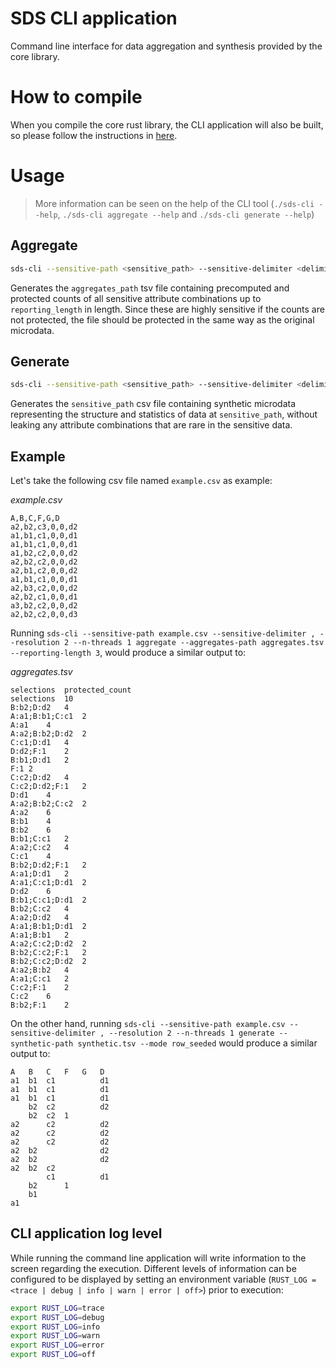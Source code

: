 # SDS CLI application

Command line interface for data aggregation and synthesis provided by the core library.

# How to compile

When you compile the core rust library, the CLI application will also be built, so please follow the instructions in [here](../core/README.md#how-to-compile).

# Usage

> More information can be seen on the help of the CLI tool (`./sds-cli --help`, `./sds-cli aggregate --help` and `./sds-cli generate --help`)

## Aggregate

```bash
sds-cli --sensitive-path <sensitive_path> --sensitive-delimiter <delimiter> --resolution <reporting_resolution> --n-threads <n> aggregate --aggregates-path <aggregates_path> --reporting-length <reporting_length>
```

Generates the `aggregates_path` tsv file containing precomputed and protected counts of all sensitive attribute combinations up to `reporting_length` in length. Since these are highly sensitive if the counts are not protected, the file should be protected in the same way as the original microdata.

## Generate

```bash
sds-cli --sensitive-path <sensitive_path> --sensitive-delimiter <delimiter> --resolution <reporting_resolution> --n-threads <n> generate --synthetic-path <synthetic_path> --mode <seeded|unseeded>
```

Generates the `sensitive_path` csv file containing synthetic microdata representing the structure and statistics of data at `sensitive_path`, without leaking any attribute combinations that are rare in the sensitive data.

## Example

Let's take the following csv file named `example.csv` as example:

_example.csv_

```csv
A,B,C,F,G,D
a2,b2,c3,0,0,d2
a1,b1,c1,0,0,d1
a1,b1,c1,0,0,d1
a1,b2,c2,0,0,d2
a2,b2,c2,0,0,d2
a2,b1,c2,0,0,d2
a1,b1,c1,0,0,d1
a2,b3,c2,0,0,d2
a2,b2,c1,0,0,d1
a3,b2,c2,0,0,d2
a2,b2,c2,0,0,d3
```

Running `sds-cli --sensitive-path example.csv --sensitive-delimiter , --resolution 2 --n-threads 1 aggregate --aggregates-path aggregates.tsv --reporting-length 3`, would produce a similar output to:

_aggregates.tsv_

```tsv
selections	protected_count
selections	10
B:b2;D:d2	4
A:a1;B:b1;C:c1	2
A:a1	4
A:a2;B:b2;D:d2	2
C:c1;D:d1	4
D:d2;F:1	2
B:b1;D:d1	2
F:1	2
C:c2;D:d2	4
C:c2;D:d2;F:1	2
D:d1	4
A:a2;B:b2;C:c2	2
A:a2	6
B:b1	4
B:b2	6
B:b1;C:c1	2
A:a2;C:c2	4
C:c1	4
B:b2;D:d2;F:1	2
A:a1;D:d1	2
A:a1;C:c1;D:d1	2
D:d2	6
B:b1;C:c1;D:d1	2
B:b2;C:c2	4
A:a2;D:d2	4
A:a1;B:b1;D:d1	2
A:a1;B:b1	2
A:a2;C:c2;D:d2	2
B:b2;C:c2;F:1	2
B:b2;C:c2;D:d2	2
A:a2;B:b2	4
A:a1;C:c1	2
C:c2;F:1	2
C:c2	6
B:b2;F:1	2
```

On the other hand, running `sds-cli --sensitive-path example.csv --sensitive-delimiter , --resolution 2 --n-threads 1 generate --synthetic-path synthetic.tsv --mode row_seeded` would produce a similar output to:

```tsv
A	B	C	F	G	D
a1	b1	c1			d1
a1	b1	c1			d1
a1	b1	c1			d1
	b2	c2			d2
	b2	c2	1
a2		c2			d2
a2		c2			d2
a2		c2			d2
a2	b2				d2
a2	b2				d2
a2	b2	c2
		c1			d1
	b2		1
	b1
a1
```

## CLI application log level

While running the command line application will write information to the screen regarding the execution. Different levels of information can be configured to be displayed by setting an environment variable (`RUST_LOG = <trace | debug | info | warn | error | off>`) prior to execution:

```bash
export RUST_LOG=trace
export RUST_LOG=debug
export RUST_LOG=info
export RUST_LOG=warn
export RUST_LOG=error
export RUST_LOG=off
```
